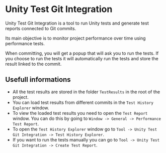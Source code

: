 # Unity Test Git Integration
Unity Test Git Integration is a tool to run Unity tests and generate test reports connected to Git commits.

Its main objective is to monitor project performance over time using performance tests.

When committing, you will get a popup that will ask you to run the tests. If you choose to run the tests it will automatically run the tests and store the result linked to the commit.

## Usefull informations
- All the test results are stored in the folder `TestResults` in the root of the project.
- You can load test results from different commits in the `Test History Explorer` window.
- To view the loaded test results you need to open the `Test Report` window. You can do this by going to `Window -> General -> Performance Test Report`.
- To open the `Test History Explorer` window go to `Tool -> Unity Test Git Integration -> Test History Explorer`.
- If you want to run the tests manually you can go to `Tool -> Unity Test Git Integration -> Create Test Report`.